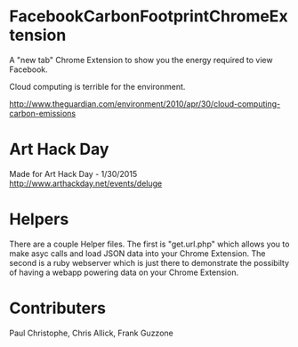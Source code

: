 # FacebookCarbonFootprintChromeExtension
A "new tab" Chrome Extension to show you the energy required to view Facebook.

Cloud computing is terrible for the environment.

http://www.theguardian.com/environment/2010/apr/30/cloud-computing-carbon-emissions

# Art Hack Day
Made for Art Hack Day - 1/30/2015
http://www.arthackday.net/events/deluge

# Helpers
There are a couple Helper files. The first is "get.url.php" which allows you to make asyc calls and load JSON data into your Chrome Extension. The second is a ruby webserver which is just there to demonstrate the possibilty of having a webapp powering data on your Chrome Extension.

# Contributers
Paul Christophe, Chris Allick, Frank Guzzone
